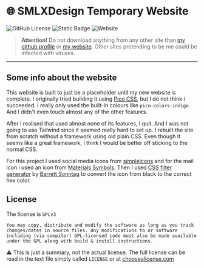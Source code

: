 # 🌐 SMLXDesign Temporary Website

<!-- Shields.io -->

![GitHub License](https://img.shields.io/github/license/smlxdesign/smlxdesign.github.io)
![Static Badge](https://img.shields.io/badge/HTML-%23E44D26?logo=html5&logoColor=%23fff)
![Website](https://img.shields.io/website?url=https%3A%2F%2Fsmlxdesign.github.io)

> **Attention!** Do not download anything from any other site than [my github profile](https://github.com/smlxdesign) or [my website](smlxdesign.github.io). Other sites pretending to be me could be infected with viruses.

---

## Some info about the website

This website is built to just be a placeholder until my new website is complete. I originally tried building it using [Pico CSS](https://picocss.com), but I do not think i succeeded. I really only used the built-in colours like `pico-colors-indigo`. And I didn't even touch almost any of the other features.

After I realised that used almost none of its features, I quit. And I was not going to use Tailwind since it seemed really hard to set up. I rebuilt the site from scratch without a framework using old plain CSS. Even though it seems like a great framework, I think I would be better off sticking to the normal CSS.

For this project I used social media icons from [simpleicons](https://simpleicons.org) and for the mail icon i used an icon from [Materials Symbols](https://fonts.google.com/icons). Then I used [CSS filter generator](https://codepen.io/sosuke/pen/Pjoqqp) by [Barrett Sonntag](https://codepen.io/sosuke) to convert the icon from black to the correct hex color.

## License

The license is `GPLv3`

`You may copy, distribute and modify the software as long as you track changes/dates in source files. Any modifications to or software including (via compiler) GPL-licensed code must also be made available under the GPL along with build & install instructions.`

⚠️ This is just a summary, not the actual license. The full license can be read in the text file simply called `LICENSE` or at [choosealicense.com](https://choosealicense.com/licenses/gpl-3.0/)
